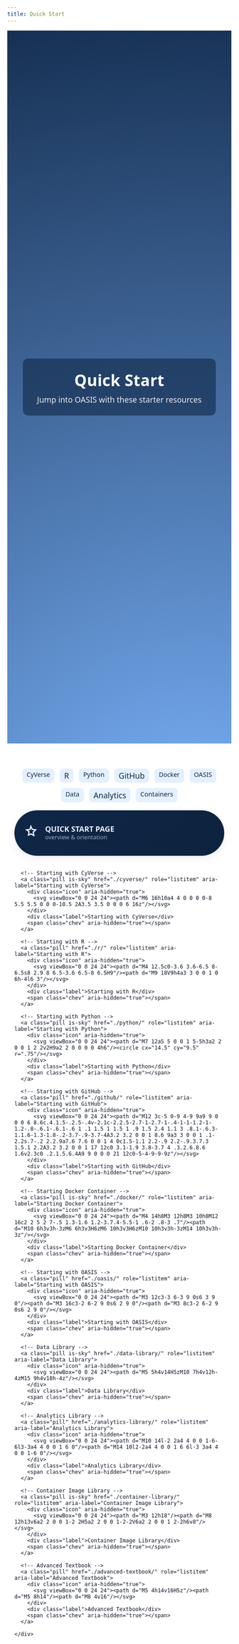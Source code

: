 ```yaml
---
title: Quick Start
---
```


<style>
@import url('https://fonts.googleapis.com/css2?family=Overpass:wght@400;600;700;800&display=swap');

:root{
      --navy:#0f2747;
      --sky:#7db6ff;
      --ink:#0b1220;
      --card:#ffffff;
      --border:rgba(15,39,71,.12);
      --shadow:0 1px 2px rgba(15,39,71,.06), 0 6px 18px rgba(15,39,71,.08);

      --btn-h:72px;
      --btn-radius:999px;
      --gap:18px;
      --grid-max:1100px;
    }

    html,body{margin:0;background:transparent;color:var(--ink);font-family:'Overpass',system-ui,-apple-system,Segoe UI,Roboto,Ubuntu,'Helvetica Neue',Arial,sans-serif;-webkit-font-smoothing:antialiased}

    /* Parallax hero */
    .hero{height:40vh;min-height:260px;background:radial-gradient(circle at center,var(--sky),var(--navy)) fixed;display:flex;align-items:center;justify-content:center;text-align:center;color:#fff}
    .hero-inner{background:rgba(15,39,71,.6);padding:24px 32px;border-radius:12px}
    .hero h1{margin:0;font-size:2.2rem;font-weight:800;letter-spacing:.4px}
    .hero p{margin:8px 0 0;font-size:1.1rem;opacity:.9}

    .wrap{max-width:var(--grid-max);margin:40px auto;padding:0 16px}

    /* Tag cloud */
    .tag-cloud{display:flex;flex-wrap:wrap;justify-content:center;gap:12px;margin-bottom:var(--gap)}
    .tag-cloud a{text-decoration:none;color:var(--navy);background:rgba(125,182,255,.2);padding:4px 10px;border-radius:8px;transition:background .2s,font-size .2s}
    .tag-cloud a:hover{background:rgba(125,182,255,.35)}
    .tag-cloud a:nth-child(2n){font-size:1.1rem}
    .tag-cloud a:nth-child(3n){font-size:.9rem}

    /* Grid of links */
    .grid{display:grid;grid-template-columns:repeat(auto-fit,minmax(320px,1fr));gap:var(--gap)}

    /* Modern pill buttons */
    .pill{
      --bg1:#ffffff; --bg2:#f4f7fb; --fg:var(--navy);
      position:relative;display:flex;align-items:center;gap:14px;
      min-height:var(--btn-h);padding:14px 22px 14px 18px;border-radius:var(--btn-radius);
      background:linear-gradient(135deg,var(--bg1),var(--bg2));
      color:var(--fg);text-decoration:none;border:1px solid var(--border);
      box-shadow:var(--shadow);
      transition:transform .15s ease, box-shadow .2s ease, background-position .4s ease, border-color .2s ease;
      background-size:200% 200%;
    }
    .pill:hover{transform:translateY(-2px);box-shadow:0 6px 24px rgba(15,39,71,.16);background-position:100% 0;border-color:rgba(15,39,71,.22)}
    .pill:active{transform:translateY(0) scale(.995)}
    .pill:focus-visible{outline:3px solid rgba(125,182,255,.45);outline-offset:2px}

    .icon{width:36px;height:36px;flex:0 0 36px;display:grid;place-items:center;transition:transform .25s ease, color .25s ease}
    .pill svg{display:block;width:100%;height:100%;stroke:currentColor;fill:none;stroke-width:1.8}
    .pill:hover .icon{transform:translateX(2px)}

    .label{font-weight:700;font-size:1.05rem;line-height:1.15}
    .note{font-weight:400;font-size:.82rem;opacity:.65}

    /* Right chevron indicator */
    .chev{margin-left:auto;width:16px;height:16px;color:var(--navy);opacity:.65;transition:transform .2s ease, opacity .2s ease;
      background:currentColor;
      -webkit-mask:url("data:image/svg+xml;utf8,<svg xmlns='http://www.w3.org/2000/svg' viewBox='0 0 24 24'><path d='M9 6l6 6-6 6' fill='none' stroke='%23000' stroke-width='2' stroke-linecap='round' stroke-linejoin='round'/></svg>") center / contain no-repeat;
              mask:url("data:image/svg+xml;utf8,<svg xmlns='http://www.w3.org/2000/svg' viewBox='0 0 24 24'><path d='M9 6l6 6-6 6' fill='none' stroke='%23000' stroke-width='2' stroke-linecap='round' stroke-linejoin='round'/></svg>") center / contain no-repeat;
    }
    .pill:hover .chev{transform:translateX(3px);opacity:.9}

    /* Subtle color variants */
    .is-sky{--bg1:#f5faff;--bg2:#eaf3ff}
    .is-ink{--bg1:#0f2747;--bg2:#0b1d35;--fg:#e9f3ff;color:var(--fg)}

    /* Respect reduced motion */
    @media (prefers-reduced-motion:reduce){
      .pill,.icon,.chev{transition:none}
    }
    @media (max-width:480px){
      :root{--btn-h:64px}
      .label{font-size:1rem}
      .icon{width:30px;height:30px}
    }
</style>

<header class="hero">
    <div class="hero-inner">
      <h1>Quick Start</h1>
      <p class="subtitle">Jump into OASIS with these starter resources</p>
    </div>
  </header>

  <div class="wrap">
    <div class="tag-cloud" role="navigation" aria-label="Tag cloud">
      <a href="./cyverse/">CyVerse</a>
      <a href="./r/">R</a>
      <a href="./python/">Python</a>
      <a href="./github/">GitHub</a>
      <a href="./docker/">Docker</a>
      <a href="./oasis/">OASIS</a>
      <a href="./data-library/">Data</a>
      <a href="./analytics-library/">Analytics</a>
      <a href="./container-library/">Containers</a>
    </div>
    <div class="grid" role="list">
      <!-- Quick Start Page -->
      <a class="pill is-ink" href="./" role="listitem" aria-label="Quick Start Page">
        <div class="icon" aria-hidden="true">
          <svg viewBox="0 0 24 24"><path d="M12 2l2.2 4.5 5 .7-3.6 3.5.9 5-4.5-2.3L8.4 15l.9-5L5.7 7.2l5-.7L12 2z"/></svg>
        </div>
        <div class="text">
          <div class="label">QUICK START PAGE</div>
          <div class="note">overview & orientation</div>
        </div>
        <span class="chev" aria-hidden="true"></span>
      </a>

      <!-- Starting with CyVerse -->
      <a class="pill is-sky" href="./cyverse/" role="listitem" aria-label="Starting with CyVerse">
        <div class="icon" aria-hidden="true">
          <svg viewBox="0 0 24 24"><path d="M6 16h10a4 4 0 0 0 0-8 5.5 5.5 0 0 0-10.5 2A3.5 3.5 0 0 0 6 16z"/></svg>
        </div>
        <div class="label">Starting with CyVerse</div>
        <span class="chev" aria-hidden="true"></span>
      </a>

      <!-- Starting with R -->
      <a class="pill" href="./r/" role="listitem" aria-label="Starting with R">
        <div class="icon" aria-hidden="true">
          <svg viewBox="0 0 24 24"><path d="M4 12.5c0-3.6 3.6-6.5 8-6.5s8 2.9 8 6.5-3.6 6.5-8 6.5H9"/><path d="M9 18V9h4a3 3 0 0 1 0 6h-4l6 3"/></svg>
        </div>
        <div class="label">Starting with R</div>
        <span class="chev" aria-hidden="true"></span>
      </a>

      <!-- Starting with Python -->
      <a class="pill is-sky" href="./python/" role="listitem" aria-label="Starting with Python">
        <div class="icon" aria-hidden="true">
          <svg viewBox="0 0 24 24"><path d="M7 12a5 5 0 0 1 5-5h3a2 2 0 0 1 2 2v2H9a2 2 0 0 0 0 4h6"/><circle cx="14.5" cy="9.5" r=".75"/></svg>
        </div>
        <div class="label">Starting with Python</div>
        <span class="chev" aria-hidden="true"></span>
      </a>

      <!-- Starting with GitHub -->
      <a class="pill" href="./github/" role="listitem" aria-label="Starting with GitHub">
        <div class="icon" aria-hidden="true">
          <svg viewBox="0 0 24 24"><path d="M12 3c-5 0-9 4-9 9a9 9 0 0 0 6 8.6c.4.1.5-.2.5-.4v-2.1c-2.2.5-2.7-1-2.7-1-.4-1-1-1.2-1-1.2-.8-.6.1-.6.1-.6 1 .1 1.5 1 1.5 1 .9 1.5 2.4 1.1 3 .8.1-.6.3-1.1.6-1.3-1.8-.2-3.7-.9-3.7-4A3.2 3.2 0 0 1 8.6 9a3 3 0 0 1 .1-2.2s.7-.2 2.2.9a7.6 7.6 0 0 1 4 0c1.5-1.1 2.2-.9 2.2-.9.3.7.3 1.5.1 2.2A3.2 3.2 0 0 1 17 12c0 3.1-1.9 3.8-3.7 4 .3.2.6.8.6 1.6v2.3c0 .2.1.5.6.4A9 9 0 0 0 21 12c0-5-4-9-9-9z"/></svg>
        </div>
        <div class="label">Starting with GitHub</div>
        <span class="chev" aria-hidden="true"></span>
      </a>

      <!-- Starting Docker Container -->
      <a class="pill is-sky" href="./docker/" role="listitem" aria-label="Starting Docker Container">
        <div class="icon" aria-hidden="true">
          <svg viewBox="0 0 24 24"><path d="M4 14h8M3 12h8M3 10h8M12 16c2 2 5 2 7-.5 1.3-1.6 1.2-3.7.4-5.5-1 .6-2 .8-3 .7"/><path d="M10 6h3v3h-3zM6 6h3v3H6zM6 10h3v3H6zM10 10h3v3h-3zM14 10h3v3h-3z"/></svg>
        </div>
        <div class="label">Starting Docker Container</div>
        <span class="chev" aria-hidden="true"></span>
      </a>

      <!-- Starting with OASIS -->
      <a class="pill" href="./oasis/" role="listitem" aria-label="Starting with OASIS">
        <div class="icon" aria-hidden="true">
          <svg viewBox="0 0 24 24"><path d="M3 12c3-3 6-3 9 0s6 3 9 0"/><path d="M3 16c3-2 6-2 9 0s6 2 9 0"/><path d="M3 8c3-2 6-2 9 0s6 2 9 0"/></svg>
        </div>
        <div class="label">Starting with OASIS</div>
        <span class="chev" aria-hidden="true"></span>
      </a>

      <!-- Data Library -->
      <a class="pill is-sky" href="./data-library/" role="listitem" aria-label="Data Library">
        <div class="icon" aria-hidden="true">
          <svg viewBox="0 0 24 24"><path d="M5 5h4v14H5zM10 7h4v12h-4zM15 9h4v10h-4z"/></svg>
        </div>
        <div class="label">Data Library</div>
        <span class="chev" aria-hidden="true"></span>
      </a>

      <!-- Analytics Library -->
      <a class="pill" href="./analytics-library/" role="listitem" aria-label="Analytics Library">
        <div class="icon" aria-hidden="true">
          <svg viewBox="0 0 24 24"><path d="M10 14l-2 2a4 4 0 0 1-6-6l3-3a4 4 0 0 1 6 0"/><path d="M14 10l2-2a4 4 0 0 1 6 6l-3 3a4 4 0 0 1-6 0"/></svg>
        </div>
        <div class="label">Analytics Library</div>
        <span class="chev" aria-hidden="true"></span>
      </a>

      <!-- Container Image Library -->
      <a class="pill is-sky" href="./container-library/" role="listitem" aria-label="Container Image Library">
        <div class="icon" aria-hidden="true">
          <svg viewBox="0 0 24 24"><path d="M3 12h18"/><path d="M8 12h13v6a2 2 0 0 1-2 2H5a2 2 0 0 1-2-2V6a2 2 0 0 1 2-2h6v8"/></svg>
        </div>
        <div class="label">Container Image Library</div>
        <span class="chev" aria-hidden="true"></span>
      </a>

      <!-- Advanced Textbook -->
      <a class="pill" href="./advanced-textbook/" role="listitem" aria-label="Advanced Textbook">
        <div class="icon" aria-hidden="true">
          <svg viewBox="0 0 24 24"><path d="M5 4h14v16H5z"/><path d="M5 8h14"/><path d="M8 4v16"/></svg>
        </div>
        <div class="label">Advanced Textbook</div>
        <span class="chev" aria-hidden="true"></span>
      </a>

    </div>

</div>
